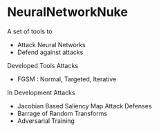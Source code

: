 # NeuralNetworkNuke
 A set of tools to
 - Attack Neural Networks
 - Defend against attacks
 
Developed Tools
 Attacks
  - FGSM : Normal, Targeted, Iterative
 
In Development
 Attacks
  - Jacobian Based Saliency Map Attack
 Defenses
  - Barrage of Random Transforms
  - Adversarial Training
 
